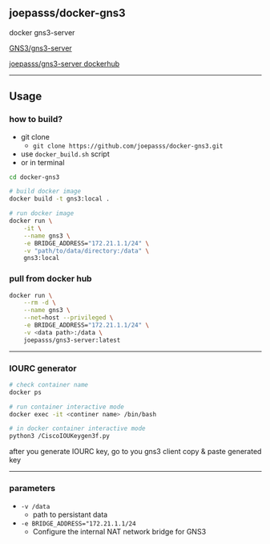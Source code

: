 ## joepasss/docker-gns3

docker gns3-server

[GNS3/gns3-server](https://github.com/GNS3/gns3-server)

[joepasss/gns3-server dockerhub](https://hub.docker.com/repository/docker/joepasss/gns3-server)

---

## Usage

### how to build?

* git clone
    * `git clone https://github.com/joepasss/docker-gns3.git`
* use `docker_build.sh` script
* or in terminal

``` bash
cd docker-gns3

# build docker image
docker build -t gns3:local .

# run docker image
docker run \
    -it \
    --name gns3 \
    -e BRIDGE_ADDRESS="172.21.1.1/24" \
    -v "path/to/data/directory:/data" \
    gns3:local
```

### pull from docker hub

``` bash
docker run \
    --rm -d \
    --name gns3 \
    --net=host --privileged \
    -e BRIDGE_ADDRESS="172.21.1.1/24" \
    -v <data path>:/data \
    joepasss/gns3-server:latest
```

---

### IOURC generator

``` bash
# check container name
docker ps

# run container interactive mode
docker exec -it <continer name> /bin/bash

# in docker container interactive mode
python3 /CiscoIOUKeygen3f.py
```

after you generate IOURC key, go to you gns3 client copy & paste generated key

---

### parameters

* `-v /data`
    * path to persistant data
* `-e BRIDGE_ADDRESS="172.21.1.1/24`
    * Configure the internal NAT network bridge for GNS3
